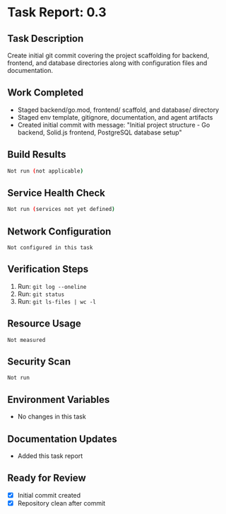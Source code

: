 # Task Report: 0.3

## Task Description
Create initial git commit covering the project scaffolding for backend, frontend, and database directories along with configuration files and documentation.

## Work Completed
- Staged backend/go.mod, frontend/ scaffold, and database/ directory
- Staged env template, gitignore, documentation, and agent artifacts
- Created initial commit with message: "Initial project structure - Go backend, Solid.js frontend, PostgreSQL database setup"

## Build Results
```bash
Not run (not applicable)
```

## Service Health Check
```bash
Not run (services not yet defined)
```

## Network Configuration
```
Not configured in this task
```

## Verification Steps
1. Run: `git log --oneline`
2. Run: `git status`
3. Run: `git ls-files | wc -l`

## Resource Usage
```
Not measured
```

## Security Scan
```
Not run
```

## Environment Variables
- No changes in this task

## Documentation Updates
- Added this task report

## Ready for Review
- [x] Initial commit created
- [x] Repository clean after commit
```
